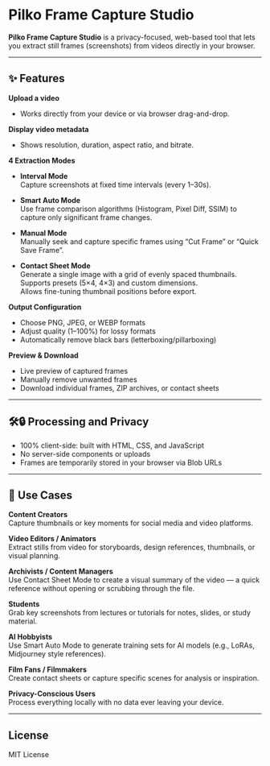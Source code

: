 # Pilko Frame Capture Studio

**Pilko Frame Capture Studio** is a privacy-focused, web-based tool that lets you extract still frames (screenshots) from videos directly in your browser.

---

## ✨ Features

**Upload a video**

- Works directly from your device or via browser drag-and-drop.

**Display video metadata**

- Shows resolution, duration, aspect ratio, and bitrate.

**4 Extraction Modes**

- **Interval Mode**  
  Capture screenshots at fixed time intervals (every 1–30s).

- **Smart Auto Mode**  
  Use frame comparison algorithms (Histogram, Pixel Diff, SSIM) to capture only significant frame changes.

- **Manual Mode**  
  Manually seek and capture specific frames using “Cut Frame” or “Quick Save Frame”.

- **Contact Sheet Mode**  
  Generate a single image with a grid of evenly spaced thumbnails.  
  Supports presets (5×4, 4×3) and custom dimensions.  
  Allows fine-tuning thumbnail positions before export.

**Output Configuration**

- Choose PNG, JPEG, or WEBP formats  
- Adjust quality (1–100%) for lossy formats  
- Automatically remove black bars (letterboxing/pillarboxing)

**Preview & Download**

- Live preview of captured frames  
- Manually remove unwanted frames  
- Download individual frames, ZIP archives, or contact sheets

---

## 🛠🔒 Processing and Privacy

- 100% client-side: built with HTML, CSS, and JavaScript  
- No server-side components or uploads  
- Frames are temporarily stored in your browser via Blob URLs

---

## 🎯 Use Cases

**Content Creators**  
Capture thumbnails or key moments for social media and video platforms.

**Video Editors / Animators**  
Extract stills from video for storyboards, design references, thumbnails, or visual planning.

**Archivists / Content Managers**  
Use Contact Sheet Mode to create a visual summary of the video — a quick reference without opening or scrubbing through the file.

**Students**  
Grab key screenshots from lectures or tutorials for notes, slides, or study material.

**AI Hobbyists**  
Use Smart Auto Mode to generate training sets for AI models (e.g., LoRAs, Midjourney style references).

**Film Fans / Filmmakers**  
Create contact sheets or capture specific scenes for analysis or inspiration.

**Privacy-Conscious Users**  
Process everything locally with no data ever leaving your device.

---

## License

MIT License